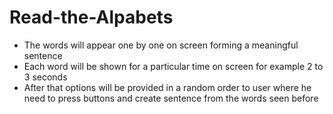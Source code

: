 # Read-the-Alpabets


* The words will appear one by one on screen forming a meaningful sentence
* Each word will be shown for a particular time on screen for example 2 to 3 seconds
* After that options will be provided in a random order to user where he need to press buttons and create sentence from the words seen before
